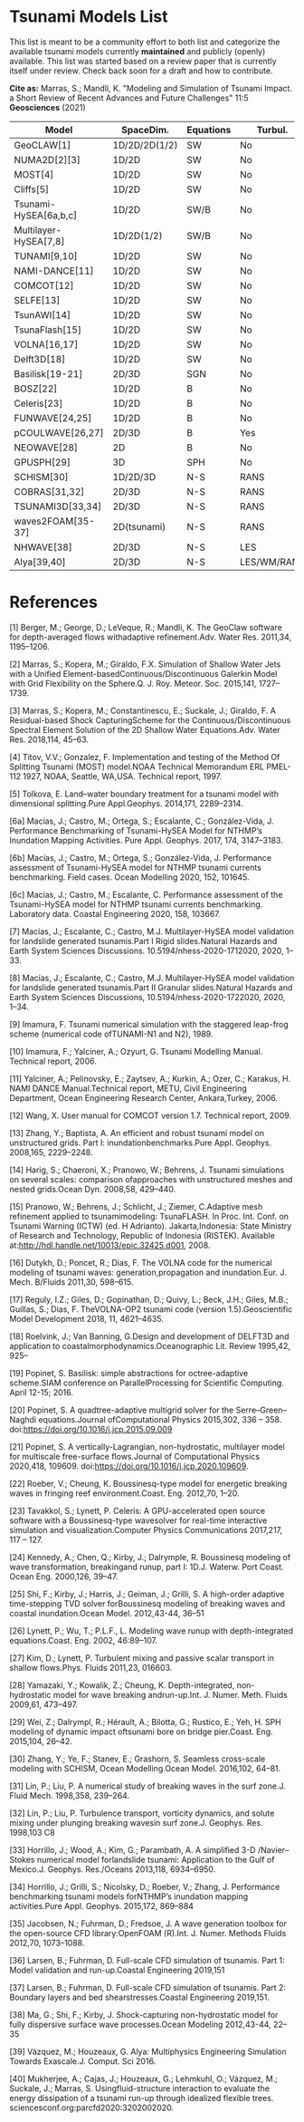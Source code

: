 # Tsunami Models List

This list is meant to be a community effort to both list and categorize the
available tsunami models currently **maintained** and publicly (openly)
available.  This list was started based on a review paper that is currently
itself under review.  Check back soon for a draft and how to contribute.

**Cite as:** 
Marras, S.; Mandli, K. "Modeling and Simulation of Tsunami Impact. a Short Review of Recent Advances and Future Challenges" 11:5 **Geosciences** (2021)



| Model                  | SpaceDim.           | Equations | Turbul.     | Wavebreak. | FSI | MP  | SD    |
|------------------------|---------------------|-----------|-------------|------------|-----|-----|-------|
| GeoCLAW[1]             | 1D/2D/2D(1/2)       | SW        | No          | No         | No  | No  | FV    |
| NUMA2D[2][3]           | 1D/2D               | SW        | No          | No         | No  | No  | SE/DG |
| MOST[4]                | 1D/2D               | SW        | No          | No         | No  | No  | FD    |
| Cliffs[5]              | 1D/2D               | SW        | No          | No         | No  | No  | FD    |
| Tsunami-HySEA[6a,b,c]  | 1D/2D               | SW/B      | No          | Yes        | No  | No  | FV    |
| Multilayer-HySEA[7,8]  | 1D/2D(1/2)          | SW/B      | No          | Yes        | No  | Yes | FV    |
| TUNAMI[9,10]           | 1D/2D               | SW        | No          | No         | No  | No  | FD    |
| NAMI-DANCE[11]         | 1D/2D               | SW        | No          | No         | No  | No  | FD    |
| COMCOT[12]             | 1D/2D               | SW        | No          | No         | No  | No  | FD    |
| SELFE[13]              | 1D/2D               | SW        | No          | No         | No  | No  | FE    |
| TsunAWI[14]            | 1D/2D               | SW        | No          | No         | No  | No  | FE    |
| TsunaFlash[15]         | 1D/2D               | SW        | No          | No         | No  | No  | FE/DG |
| VOLNA[16,17]           | 1D/2D               | SW        | No          | No         | No  | No  | FV    |
| Delft3D[18]            | 1D/2D               | SW        | No          | No         | No  | Yes | FD    |
| Basilisk[19-21]        | 2D/3D               | SGN       | No          | Yes        | No  | Yes | FV    |
| BOSZ[22]               | 1D/2D               | B         | No          | No         | No  | No  | FV/FD |
| Celeris[23]            | 1D/2D               | B         | No          | No         | No  | No  | FV    |
| FUNWAVE[24,25]         | 1D/2D               | B         | No          | No         | No  | No  | FV/FD |
| pCOULWAVE[26,27]       | 2D/3D               | B         | Yes         | No         | No  | No  | FV    |
| NEOWAVE[28]            | 2D                  | B         | No          | No         | No  | No  | FD    |
| GPUSPH[29]             | 3D                  | SPH       | No          | Yes        | No  | No  | SPH   |
| SCHISM[30]             | 1D/2D/3D            | N-S       | RANS        | Yes        | No  | No  | FE/FV |
| COBRAS[31,32]          | 2D/3D               | N-S       | RANS        | Yes        | No  | No  | FD    |
| TSUNAMI3D[33,34]       | 2D/3D               | N-S       | RANS        | Yes        | No  | No  | FD    |
| waves2FOAM[35-37]      | 2D(tsunami)         | N-S       | RANS        | Yes        | No  | No  | FV    |
| NHWAVE[38]             | 2D/3D               | N-S       | LES         | Yes        | Yes | Yes | FV/FD |
| Alya[39,40]            | 2D/3D               | N-S       | LES/WM/RANS | Yes        | Yes | Yes | FE    |


# References
[1] Berger, M.; George, D.; LeVeque, R.; Mandli, K.  The GeoClaw software for depth-averaged flows withadaptive refinement.Adv. Water Res. 2011,34, 1195–1206.

[2] Marras, S.; Kopera, M.; Giraldo, F.X.  Simulation of Shallow Water Jets with a Unified Element-basedContinuous/Discontinuous Galerkin Model with Grid Flexibility on the Sphere.Q. J. Roy. Meteor. Soc. 2015,141, 1727–1739.

[3] Marras, S.; Kopera, M.; Constantinescu, E.; Suckale, J.; Giraldo, F.  A Residual-based Shock CapturingScheme for the Continuous/Discontinuous Spectral Element Solution of the 2D Shallow Water Equations.Adv. Water Res. 2018,114, 45–63.

[4] Titov, V.V.; Gonzalez, F. Implementation and testing of the Method Of Splitting Tsunami (MOST) model.NOAA Technical Memorandum ERL PMEL-112 1927, NOAA, Seattle, WA,USA. Technical report, 1997.

[5] Tolkova, E. Land–water boundary treatment for a tsunami model with dimensional splitting.Pure Appl.Geophys. 2014,171, 2289–2314.

[6a] Macías, J.; Castro, M.; Ortega, S.; Escalante, C.; González-Vida, J. Performance Benchmarking of
Tsunami-HySEA Model for NTHMP’s Inundation Mapping Activities. Pure Appl. Geophys. 2017,
174, 3147–3183.

[6b] Macías, J.; Castro, M.; Ortega, S.; González-Vida, J. Performance assessment of Tsunami-HySEA model for
NTHMP tsunami currents benchmarking. Field cases. Ocean Modelling 2020, 152, 101645.

[6c] Macías, J.; Castro, M.; Escalante, C. Performance assessment of the Tsunami-HySEA model for NTHMP
tsunami currents benchmarking. Laboratory data. Coastal Engineering 2020, 158, 103667.

[7] Macías, J.; Escalante, C.; Castro, M.J. Multilayer-HySEA model validation for landslide generated tsunamis.Part I Rigid slides.Natural Hazards and Earth System Sciences Discussions.  10.5194/nhess-2020-1712020, 2020, 1–33.

[8] Macías, J.; Escalante, C.; Castro, M.J. Multilayer-HySEA model validation for landslide generated tsunamis.Part II Granular slides.Natural Hazards and Earth System Sciences Discussions, 10.5194/nhess-2020-1722020, 2020, 1–34.

[9] Imamura, F.   Tsunami numerical simulation with the staggered leap-frog scheme (numerical code ofTUNAMI-N1 and N2), 1989.

[10] Imamura, F.; Yalciner, A.; Ozyurt, G. Tsunami Modelling Manual.  Technical report,  2006.

[11] Yalciner,  A.;  Pelinovsky,  E.;  Zaytsev,  A.;  Kurkin,  A.;  Ozer,  C.;  Karakus,  H.   NAMI DANCE Manual.Technical report, METU, Civil Engineering Department, Ocean Engineering Research Center, Ankara,Turkey, 2006.

[12] Wang, X. User manual for COMCOT version 1.7.  Technical report, 2009.

[13] Zhang, Y.; Baptista, A. An efficient and robust tsunami model on unstructured grids. Part I: inundationbenchmarks.Pure Appl. Geophys. 2008,165, 2229–2248.

[14] Harig, S.; Chaeroni, X.; Pranowo, W.; Behrens, J.  Tsunami simulations on several scales: comparison ofapproaches with unstructured meshes and nested grids.Ocean Dyn. 2008,58, 429–440.

[15] Pranowo,  W.;  Behrens,  J.;  Schlicht,  J.;  Ziemer,  C.Adaptive  mesh  refinement  applied  to  tsunamimodeling:  TsunaFLASH.  In Proc.  Int.  Conf.  on Tsunami Warning (ICTW) (ed.  H Adrianto).  Jakarta,Indonesia:  State Ministry of Research and Technology, Republic of Indonesia (RISTEK). Available at:http://hdl.handle.net/10013/epic.32425.d001,  2008.

[16] Dutykh, D.; Poncet, R.; Dias, F. The VOLNA code for the numerical modeling of tsunami waves: generation,propagation and inundation.Eur. J. Mech. B/Fluids 2011,30, 598–615.

[17] Reguly,  I.Z.;  Giles,  D.;  Gopinathan,  D.;  Quivy,  L.;  Beck,  J.H.;  Giles,  M.B.;  Guillas,  S.;  Dias,  F.   TheVOLNA-OP2 tsunami code (version 1.5).Geoscientific Model Development 2018, 11, 4621–4635.

[18] Roelvink,  J.;  Van  Banning,  G.Design  and  development  of  DELFT3D  and  application  to  coastalmorphodynamics.Oceanographic Lit. Review 1995,42, 925–

[19] Popinet,  S.   Basilisk:  simple abstractions for octree-adaptive scheme.SIAM conference on ParallelProcessing for Scientific Computing. April 12-15; 2016.

[20] Popinet, S.   A quadtree-adaptive multigrid solver for the Serre–Green–Naghdi equations.Journal ofComputational Physics 2015,302, 336 – 358.  doi:https://doi.org/10.1016/j.jcp.2015.09.009

[21] Popinet, S. A vertically-Lagrangian, non-hydrostatic, multilayer model for multiscale free-surface flows.Journal of Computational Physics 2020,418, 109609.  doi:https://doi.org/10.1016/j.jcp.2020.109609.

[22] Roeber, V.; Cheung, K. Boussinesq-type model for energetic breaking waves in fringing reef environment.Coast. Eng. 2012,70, 1–20.

[23] Tavakkol, S.; Lynett, P.  Celeris: A GPU-accelerated open source software with a Boussinesq-type wavesolver for real-time interactive simulation and visualization.Computer Physics Communications 2017,217, 117 – 127.

[24] Kennedy, A.; Chen, Q.; Kirby, J.; Dalrymple, R. Boussinesq modeling of wave transformation, breakingand runup, part I: 1D.J. Waterw. Port Coast. Ocean Eng. 2000,126, 39–47.

[25] Shi, F.; Kirby, J.; Harris, J.; Geiman, J.; Grilli, S.  A high-order adaptive time-stepping TVD solver forBoussinesq modeling of breaking waves and coastal inundation.Ocean Model. 2012,43-44, 36–51

[26] Lynett, P.; Wu, T.; P.L.F., L.  Modeling wave runup with depth-integrated equations.Coast.  Eng. 2002, 46:89–107.

[27] Kim, D.; Lynett, P.  Turbulent mixing and passive scalar transport in shallow flows.Phys.  Fluids 2011,23, 016603.

[28] Yamazaki, Y.; Kowalik, Z.; Cheung, K. Depth-integrated, non-hydrostatic model for wave breaking andrun-up.Int. J. Numer. Meth. Fluids 2009,61, 473–497.

[29] Wei, Z.; Dalrympl, R.; Hérault, A.; Bilotta, G.; Rustico, E.; Yeh, H.  SPH modeling of dynamic impact oftsunami bore on bridge pier.Coast. Eng. 2015,104, 26–42.

[30] Zhang, Y.; Ye, F.; Stanev, E.; Grashorn, S. Seamless cross-scale modeling with SCHISM, Ocean Modelling.Ocean Model. 2016,102, 64–81.

[31] Lin, P.; Liu, P. A numerical study of breaking waves in the surf zone.J. Fluid Mech. 1998,358, 239–264.

[32] Lin, P.; Liu, P. Turbulence transport, vorticity dynamics, and solute mixing under plunging breaking wavesin surf zone.J. Geophys. Res. 1998,103 C8

[33] Horrillo, J.; Wood, A.; Kim, G.; Parambath, A.  A simplified 3-D /Navier–Stokes numerical model forlandslide tsunami: Application to the Gulf of Mexico.J. Geophys. Res./Oceans 2013,118, 6934–6950.

[34] Horrillo, J.; Grilli, S.; Nicolsky, D.; Roeber, V.; Zhang, J. Performance benchmarking tsunami models forNTHMP’s inundation mapping activities.Pure Appl. Geophys. 2015,172, 869–884

[35] Jacobsen,  N.;  Fuhrman,  D.;  Fredsoe,  J.   A wave generation toolbox for the open-source CFD library:OpenFOAM (R).Int. J. Numer. Methods Fluids 2012,70, 1073–1088.

[36] Larsen, B.; Fuhrman, D.  Full-scale CFD simulation of tsunamis.  Part 1:  Model validation and run-up.Coastal Engineering 2019,151

[37] Larsen, B.; Fuhrman, D.  Full-scale CFD simulation of tsunamis. Part 2: Boundary layers and bed shearstresses.Coastal Engineering 2019,151.

[38] Ma, G.; Shi, F.; Kirby, J. Shock-capturing non-hydrostatic model for fully dispersive surface wave processes.Ocean Modeling 2012,43-44, 22–35

[39] Vázquez, M.; Houzeaux, G. Alya: Multiphysics Engineering Simulation Towards Exascale.J. Comput. Sci 2016.

[40] Mukherjee,  A.;  Cajas,  J.;  Houzeaux,  G.;  Lehmkuhl,  O.;  Vázquez,  M.;  Suckale,  J.;  Marras,  S.   Usingfluid-structure interaction to evaluate the energy dissipation of a tsunami run-up through idealized flexible trees. sciencesconf.org:parcfd2020:3202002020.




